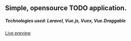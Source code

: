 <h2>Simple, opensource TODO application.</h2>
<h5>Technologies used: Laravel, Vue.js, Vuex, Vue.Draggable</h5>

<a href="https://laravel-todo-matlae.herokuapp.com/">Live preview</a> 
